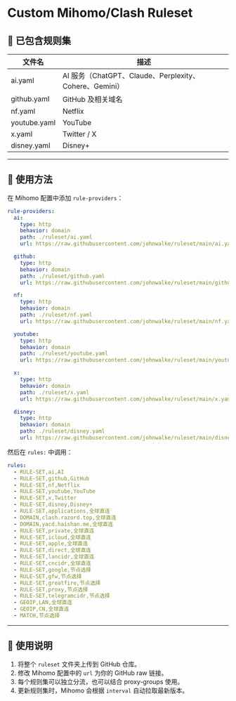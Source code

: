 # Custom Mihomo/Clash Ruleset

## 📌 已包含规则集

| 文件名       | 描述                                      |
|------------|-----------------------------------------|
| ai.yaml    | AI 服务（ChatGPT、Claude、Perplexity、Cohere、Gemini） |
| github.yaml| GitHub 及相关域名                           |
| nf.yaml    | Netflix                                     |
| youtube.yaml| YouTube                                   |
| x.yaml     | Twitter / X                                |
| disney.yaml| Disney+                                    |

---

## 🚀 使用方法

在 Mihomo 配置中添加 `rule-providers`：

```yaml
rule-providers:
  ai:
    type: http
    behavior: domain
    path: ./ruleset/ai.yaml
    url: https://raw.githubusercontent.com/johnwalke/ruleset/main/ai.yaml

  github:
    type: http
    behavior: domain
    path: ./ruleset/github.yaml
    url: https://raw.githubusercontent.com/johnwalke/ruleset/main/github.yaml

  nf:
    type: http
    behavior: domain
    path: ./ruleset/nf.yaml
    url: https://raw.githubusercontent.com/johnwalke/ruleset/main/nf.yaml

  youtube:
    type: http
    behavior: domain
    path: ./ruleset/youtube.yaml
    url: https://raw.githubusercontent.com/johnwalke/ruleset/main/youtube.yaml

  x:
    type: http
    behavior: domain
    path: ./ruleset/x.yaml
    url: https://raw.githubusercontent.com/johnwalke/ruleset/main/x.yaml

  disney:
    type: http
    behavior: domain
    path: ./ruleset/disney.yaml
    url: https://raw.githubusercontent.com/johnwalke/ruleset/main/disney.yaml
```

然后在 `rules:` 中调用：

```yaml
rules:
  - RULE-SET,ai,AI
  - RULE-SET,github,GitHub
  - RULE-SET,nf,Netflix
  - RULE-SET,youtube,YouTube
  - RULE-SET,x,Twitter
  - RULE-SET,disney,Disney+
  - RULE-SET,applications,全球直连
  - DOMAIN,clash.razord.top,全球直连
  - DOMAIN,yacd.haishan.me,全球直连
  - RULE-SET,private,全球直连
  - RULE-SET,icloud,全球直连
  - RULE-SET,apple,全球直连
  - RULE-SET,direct,全球直连
  - RULE-SET,lancidr,全球直连
  - RULE-SET,cncidr,全球直连
  - RULE-SET,google,节点选择
  - RULE-SET,gfw,节点选择
  - RULE-SET,greatfire,节点选择
  - RULE-SET,proxy,节点选择
  - RULE-SET,telegramcidr,节点选择
  - GEOIP,LAN,全球直连
  - GEOIP,CN,全球直连
  - MATCH,节点选择
```

---

## 📌 使用说明
1. 将整个 `ruleset` 文件夹上传到 GitHub 仓库。  
2. 修改 Mihomo 配置中的 `url` 为你的 GitHub raw 链接。  
3. 每个规则集可以独立分流，也可以结合 proxy-groups 使用。  
4. 更新规则集时，Mihomo 会根据 `interval` 自动拉取最新版本。
